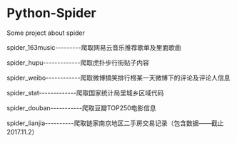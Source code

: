 # Python-Spider
Some project about spider

spider_163music---------爬取网易云音乐推荐歌单及里面歌曲

spider_hupu-------------爬取虎扑步行街贴子内容

spider_weibo------------爬取微博搞笑排行榜某一天微博下的评论及评论人信息

spider_stat-------------爬取国家统计局里城乡区域代码

spider_douban-----------爬取豆瓣TOP250电影信息

spider_lianjia----------爬取链家南京地区二手房交易记录（包含数据——截止2017.11.2）
